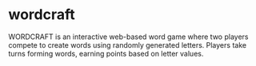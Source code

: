 # wordcraft
WORDCRAFT is an interactive web-based word game where two players compete to create words using randomly generated letters. Players take turns forming words, earning points based on letter values.
